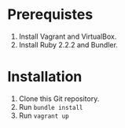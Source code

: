 # Prerequistes

1. Install Vagrant and VirtualBox.
2. Install Ruby 2.2.2 and Bundler.

# Installation

1. Clone this Git repository.
2. Run `bundle install`
3. Run `vagrant up`
